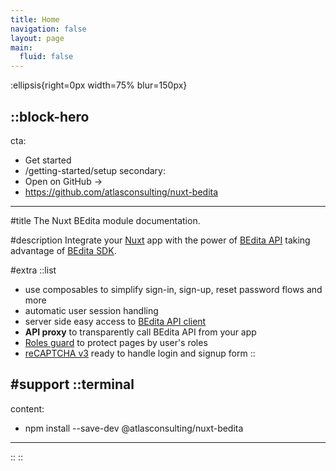 ```yaml
---
title: Home
navigation: false
layout: page
main:
  fluid: false
---
```


:ellipsis{right=0px width=75% blur=150px}

::block-hero
---
cta:
  - Get started
  - /getting-started/setup
secondary:
  - Open on GitHub →
  - https://github.com/atlasconsulting/nuxt-bedita
---

#title
The Nuxt BEdita module documentation.

#description
Integrate your [Nuxt](https://nuxt.com) app with the power of [BEdita API](https://github.com/bedita/bedita) taking advantage of [BEdita SDK](https://github.com/atlasconsulting/bedita-sdk-js).

#extra
  ::list
  - use composables to simplify sign-in, sign-up, reset password flows and more
  - automatic user session handling
  - server side easy access to [BEdita API client](https://github.com/atlasconsulting/bedita-sdk-js)
  - **API proxy** to transparently call BEdita API from your app
  - [Roles guard](/features/middleware#beditarolesguard) to protect pages by user's roles
  - [reCAPTCHA v3](https://developers.google.com/recaptcha/docs/v3) ready to handle login and signup form
  ::

#support
  ::terminal
  ---
  content:
  - npm install --save-dev @atlasconsulting/nuxt-bedita
  ---
  ::
::
